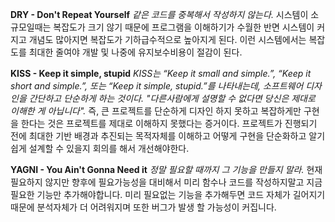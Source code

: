 **DRY - Don't Repeat Yourself**
_같은 코드를 중복해서 작성하지 않는다._ 시스템이 소규모일때는 복잡도가 크기 않기 때문에 프로그램을 이해하기가 수월한 반면 시스템이 커지고 개념도 많아지면 복잡도가 기하급수적으로 높아지게 된다. 이런 시스템에서는 복잡도를 최대한 줄여야 개발 및 나중에 유지보수비용이 절감이 된다. 

**KISS - Keep it simple, stupid**
_KISS는 “Keep it small and simple.”, “Keep it short and simple.”, 또는 “Keep it simple, stupid.”를 나타내는데, 소프트웨어 디자인을 간단하고 단순하게 하는 것이다. "다른사람에게 설명할 수 없다면 당신은 제대로 이해한 게 아닙니다"._ 즉, 큰 프로젝트를 단순하게 디자인 하지 못하고 복잡하게만 구현을 한다는 것은 프로젝트를 제대로 이해하지 못했다는 증거이다. 프로젝트가 진행되기 전에 최대한 기반 배경과 추진되는 목적자체를 이해하고 어떻게 구현을 단순화하고 알기쉽게 설계할 수 있을지 회의를 해서 개선해야한다.

**YAGNI - You Ain't Gonna Need it**
_정말 필요할 때까지 그 기능을 만들지 말라._
현재 필요하지 않지만 향후에 필요가능성을 대비해서 미리 함수나 코드를 작성하지말고 지금 필요한 기능만 추가해야합니다. 미리 필요없는 기능을 추가해두면 코드 자체가 길어지기 때문에 분석자체가 더 어려워지며 또한 버그가 발생 할 가능성이 커집니다. 

